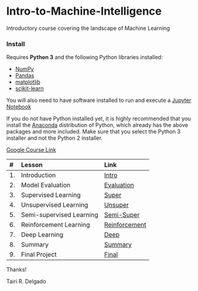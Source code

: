# Intro-to-Machine-Intelligence
Introductory course covering the landscape of Machine Learning

### Install

Requires **Python 3** and the following Python libraries installed:

- [NumPy](http://www.numpy.org/)
- [Pandas](http://pandas.pydata.org/)
- [matplotlib](http://matplotlib.org/)
- [scikit-learn](http://scikit-learn.org/stable/)

You will also need to have software installed to run and execute a [Jupyter Notebook](http://ipython.org/notebook.html)

If you do not have Python installed yet, it is highly recommended that you install the [Anaconda](http://continuum.io/downloads) distribution of Python, which already has the above packages and more included. Make sure that you select the Python 3 installer and not the Python 2 installer.

[Google Course Link](https://classroom.google.com/c/MTE0OTE5NTA1NjNa)

|  #  | Lesson         | Link |
| :---- | :------------- | :------------------ |
| 1. | Introduction | [Intro](http://name.ipynb) |
| 2. | Model Evaluation | [Evaluation](http://name.ipynb) |
| 3. | Supervised Learning | [Super](http://name.ipynb) |
| 4. | Unsupervised Learning | [Unsuper](http://name.ipynb) |
| 5. | Semi-supervised Learning | [Semi-Super](http://name.ipynb)|
| 6. | Reinforcement Learning | [Reinforcement](http://name.ipynb)
| 7. | Deep Learning | [Deep](http://name.ipynb) |
| 8. | Summary | [Summary](http://name.ipynb) |
| 9. | Final Project | [Final](http://name.ipynb) |

Thanks!

Tairi R. Delgado
